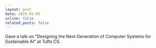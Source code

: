 ```yaml
---
layout: post
date: 2025-02-05
inline: false
related_posts: false
---
```


Gave a talk on "Designing the Next Generation of Computer Systems for Sustainable AI" at Tufts CS. 
